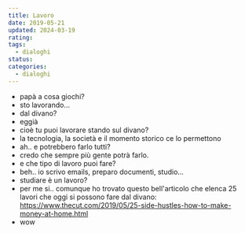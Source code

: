 ```yaml
---
title: Lavoro
date: 2019-05-21
updated: 2024-03-19
rating: 
tags:
  - dialoghi
status: 
categories:
  - dialoghi
---
```


- papà a cosa giochi?
- sto lavorando...
- dal divano?
- eggià
- cioè tu puoi lavorare stando sul divano?
- la tecnologia, la società e il momento storico ce lo permettono
- ah.. e potrebbero farlo tutti?
- credo che sempre più gente potrà farlo.
- e che tipo di lavoro puoi fare?
- beh.. io scrivo emails, preparo documenti, studio...
- studiare è un lavoro?
- per me si.. comunque ho trovato questo bell'articolo che elenca 25 lavori che oggi si possono fare dal divano: <https://www.thecut.com/2019/05/25-side-hustles-how-to-make-money-at-home.html>
- wow

